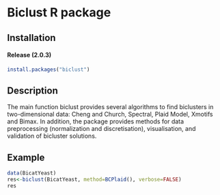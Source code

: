 
<!-- README.md is generated from README.Rmd. Please edit that file -->
Biclust R package
=================

Installation
------------

#### Release (2.0.3)

``` r
install.packages("biclust")
```



Description
-----------

The main function biclust provides several algorithms to find biclusters in two-dimensional data: Cheng and Church, Spectral, Plaid Model, Xmotifs and Bimax. In addition, the package provides methods for data preprocessing (normalization and discretisation), visualisation, and validation of bicluster solutions.

Example
-------

``` r
data(BicatYeast)
res<-biclust(BicatYeast, method=BCPlaid(), verbose=FALSE)
res
```
